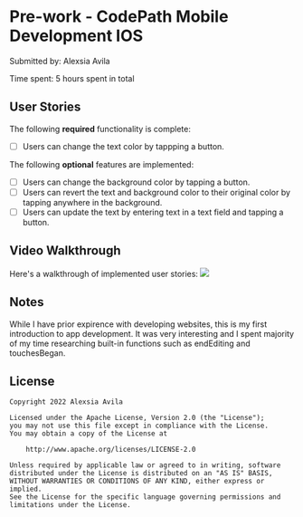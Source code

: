 # Pre-work - CodePath Mobile Development IOS

Submitted by: Alexsia Avila

Time spent: 5 hours spent in total

## User Stories

The following **required** functionality is complete:

* [ ] Users can change the text color by tappping a button.

The following **optional** features are implemented:

* [ ] Users can change the background color by tapping a button.
* [ ] Users can revert the text and background color to their original color by tapping anywhere in the background.
* [ ] Users can update the text by entering text in a text field and tapping a button.

## Video Walkthrough

Here's a walkthrough of implemented user stories:
![](https://i.imgur.com/NRuwkvj.gif)

## Notes

While I have prior expirence with developing websites, this is my first introduction to app development. It was very interesting and I spent majority of my time researching built-in functions such as endEditing and touchesBegan.

## License

    Copyright 2022 Alexsia Avila

    Licensed under the Apache License, Version 2.0 (the "License");
    you may not use this file except in compliance with the License.
    You may obtain a copy of the License at

        http://www.apache.org/licenses/LICENSE-2.0

    Unless required by applicable law or agreed to in writing, software
    distributed under the License is distributed on an "AS IS" BASIS,
    WITHOUT WARRANTIES OR CONDITIONS OF ANY KIND, either express or implied.
    See the License for the specific language governing permissions and
    limitations under the License.
